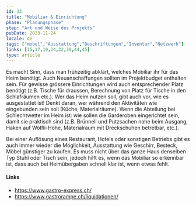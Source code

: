 ```yaml
---
id: 33
title: "Mobiliar & Einrichtung"
phase: "Planungsphase"
step: "Art und Weise des Projekts"
pubDate: 2023-11-24
locale: de
tags: ["mobel","Ausstattung","Beschriftungen","Inventar","Netzwerk"]
links: [15,17,19,24,32,39,44,45]
type: article
---
```


Es macht Sinn, dass man frühzeitig abklärt, welches Mobiliar ihr für das Heim benötigt. Auch Neuanschaffungen sollten im Projektbudget enthalten sein. Für gewisse grössere Einrichtungen wird auch entsprechender Platz benötigt (z.B. Tische für draussen, Berechnung von Platz für Tische in den Schlafräumen etc.). Wer das Heim nutzen soll, gibt auch vor, wie es ausgestattet ist! Denkt daran, wer während den Aktivitäten wie eingebunden sein soll (Küche, Materialräume). Wenn die Abteilung bei Schlechtwetter im Heim ist: wie sollen die Garderoben eingerichtet sein, damit sie praktisch sind (z.B. Brünneli und Putzsachen nahe beim Ausgang, Haken auf Wölfli-Höhe, Materialraum mit Dreckschuhen betretbar, etc.).

Bei einer Auflösung eines Restaurant, Hotels oder sonstigen Betriebs gibt es auch immer wieder die Möglichkeit, Ausstattung wie Geschirr, Besteck, Möbel günstiger zu kaufen. Es muss nicht über das ganze Haus denselben Typ Stuhl oder Tisch sein, jedoch hilft es, wenn das Mobiliar so erkennbar ist, dass auch bei Heimübergaben schnell klar ist, wenn etwas fehlt.

#### Links

- <https://www.gastro-express.ch/>
- <https://www.gastrorampe.ch/liquidationen/>
